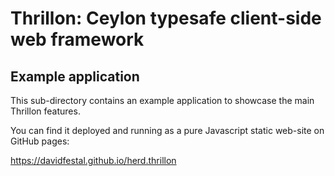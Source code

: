 # Thrillon: Ceylon typesafe client-side web framework

## Example application

This sub-directory contains an example application to showcase the main Thrillon features.

You can find it deployed and running as a pure Javascript static web-site on GitHub pages:

https://davidfestal.github.io/herd.thrillon


